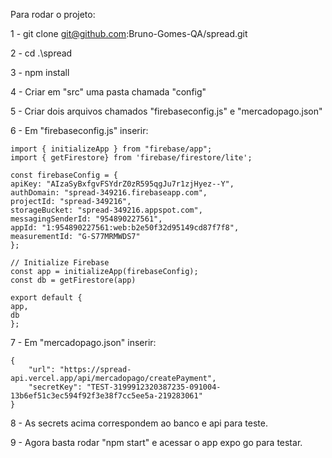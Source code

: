 Para rodar o projeto:

1 - git clone git@github.com:Bruno-Gomes-QA/spread.git

2 - cd .\spread

3 - npm install

4 - Criar em "src" uma pasta chamada "config"

5 - Criar dois arquivos chamados "firebaseconfig.js" e "mercadopago.json"

6 - Em "firebaseconfig.js" inserir:

    import { initializeApp } from "firebase/app";
    import { getFirestore} from 'firebase/firestore/lite';

    const firebaseConfig = {
    apiKey: "AIzaSyBxfgvFSYdrZ0zR595qgJu7r1zjHyez--Y",
    authDomain: "spread-349216.firebaseapp.com",
    projectId: "spread-349216",
    storageBucket: "spread-349216.appspot.com",
    messagingSenderId: "954890227561",
    appId: "1:954890227561:web:b2e50f32d95149cd87f7f8",
    measurementId: "G-S77MRMWDS7"
    };

    // Initialize Firebase
    const app = initializeApp(firebaseConfig);
    const db = getFirestore(app)

    export default {
    app,
    db
    };

7 - Em "mercadopago.json" inserir:

    {
        "url": "https://spread-api.vercel.app/api/mercadopago/createPayment",
        "secretKey": "TEST-3199912320387235-091004-13b6ef51c3ec594f92f3e38f7cc5ee5a-219283061"
    }

8 - As secrets acima correspondem ao banco e api para teste.

9 - Agora basta rodar "npm start" e acessar o app expo go para testar.
